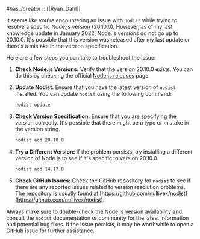 

#has_/creator :: [[Ryan_Dahl]] 


It seems like you're encountering an issue with `nodist` while trying to resolve a specific Node.js version (20.10.0). However, as of my last knowledge update in January 2022, Node.js versions do not go up to 20.10.0. It's possible that this version was released after my last update or there's a mistake in the version specification.

Here are a few steps you can take to troubleshoot the issue:

1. **Check Node.js Versions:**
   Verify that the version 20.10.0 exists. You can do this by checking the official [Node.js releases](https://nodejs.org/en/download/releases/) page.

2. **Update Nodist:**
   Ensure that you have the latest version of `nodist` installed. You can update `nodist` using the following command:

   ```bash
   nodist update
   ```

3. **Check Version Specification:**
   Ensure that you are specifying the version correctly. It's possible that there might be a typo or mistake in the version string.

   ```bash
   nodist add 20.10.0
   ```

4. **Try a Different Version:**
   If the problem persists, try installing a different version of Node.js to see if it's specific to version 20.10.0.

   ```bash
   nodist add 14.17.0
   ```

5. **Check GitHub Issues:**
   Check the GitHub repository for `nodist` to see if there are any reported issues related to version resolution problems. The repository is usually found at [https://github.com/nullivex/nodist](https://github.com/nullivex/nodist).

Always make sure to double-check the Node.js version availability and consult the `nodist` documentation or community for the latest information and potential bug fixes. If the issue persists, it may be worthwhile to open a GitHub issue for further assistance.